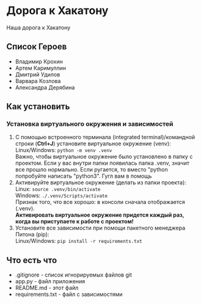 # Дорога к Хакатону
Наша дорога к Хакатону
## Список Героев
* Владимир Крохин
* Артем Каримуллин
* Дмитрий Удилов
* Варвара Козлова
* Александра Дерябина
## Как установить
### Установка виртуального окружения и зависимостей
1.  С помощью встроенного терминала (integrated terminal)/командной строки (**Ctrl+J**) установите виртуальное окружение (venv):  
Linux/Windows: `python -m venv .venv`  
Важно, чтобы виртуальное окружение было установлено в папку с проектом. Если у вас внутри папки появилась папка .venv, значит все прошло нормально. Если ругается, то вместо "python попробуйте написать "python3". Гугл вам в помощь
2. Активируйте виртуальное окружение (делать из папки проекта):  
Linux: `source .venv/bin/activate`  
Windows: `./.venv/Scripts/activate`  
Признак того, что все хорошо: в консоли сначала отображается (.venv).  
**Активировать виртуальное окружение придется каждый раз, когда вы приступаете к работе с проектом!**
3. Установите все зависимости при помощи пакетного менеджера Питона (pip):  
Linux/Windows: `pip install -r requirements.txt`
## Что есть что
* .gitignore - список игнорируемых файлов git
* app.py - файл приложения
* README.md - этот файл
* requirements.txt - файл с зависимостями
